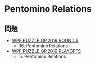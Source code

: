 # Pentomino Relations

## 問題
- [WPF PUZZLE GP 2019 ROUND 5](../questions/wpfpgp2019-5.md)
	- 16\. Pentomino Relations
- [WPF PUZZLE GP 2019 PLAYOFFS](../questions/wpfpgp2019-po.md)
	- 5\. Pentomino Relations
